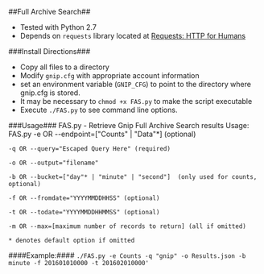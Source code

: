 ##Full Archive Search##
  - Tested with Python 2.7
  - Depends on `requests` library located at [Requests: HTTP for Humans](http://docs.python-requests.org/en/master/)

###Install Directions###
  - Copy all files to a directory
  - Modify `gnip.cfg` with appropriate account information
  - set an environment variable (`GNIP_CFG`) to point to the directory where gnip.cfg is stored.
  - It may be necessary to `chmod +x FAS.py` to make the script executable
  - Execute `./FAS.py` to see command line options.

###Usage###
  FAS.py - Retrieve Gnip Full Archive Search results
  Usage: FAS.py
    -e OR --endpoint=["Counts" | "Data"*] (optional)
    
    -q OR --query="Escaped Query Here" (required)
    
    -o OR --output="filename"
    
    -b OR --bucket=["day"* | "minute" | "second"]  (only used for counts, optional)
    
    -f OR --fromdate="YYYYMMDDHHSS" (optional)
    
    -t OR --todate="YYYYMMDDHHMMSS" (optional)
    
    -m OR --max=[maximum number of records to return] (all if omitted)
    
    * denotes default option if omitted
    
  
  ####Example:####
  `./FAS.py -e Counts -q "gnip" -o Results.json -b minute -f 201601010000 -t 201602010000'`
 
